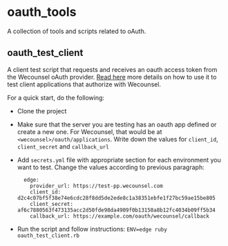 # oauth_tools

A collection of tools and scripts related to oAuth.

## oauth_test_client
A client test script that requests and receives an oauth access token from the Wecounsel oAuth provider. [Read here](https://docs.google.com/document/d/14JDt2Vfmw4AfAjMOUukgj1YD01sBm0o5si4TXezggmU/edit?usp=sharing) more details on how to use it to test client applications that authorize with Wecounsel.  

For a quick start, do the following:
- Clone the project
- Make sure that the server you are testing has an oauth app defined or create a new one. For Wecounsel, that would be at `<wecounsel>/oauth/applications`. Write down the values for `client_id`, `client_secret` and `callback_url`
- Add `secrets.yml` file with appropriate section for each environment you want to test. Change the values according to previous paragraph:

        edge:
          provider_url: https://test-pp.wecounsel.com
          client_id: d2c4c07bf5f38e74e6cdc28f8dd5de2ede8c1a38351ebfe1f27bc59ae15be805
          client_secret: af6c7880563f473135acc2d50fde98da4909f0b13150a8b12fc4034b09ff5b34
          callback_url: https://example.com/oauth/wecounsel/callback
 
 - Run the script and follow instructions: `ENV=edge ruby oauth_test_client.rb`

